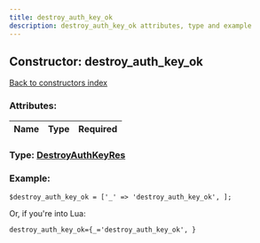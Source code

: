 ```yaml
---
title: destroy_auth_key_ok
description: destroy_auth_key_ok attributes, type and example
---
```

## Constructor: destroy\_auth\_key\_ok  
[Back to constructors index](index.md)



### Attributes:

| Name     |    Type       | Required |
|----------|:-------------:|---------:|



### Type: [DestroyAuthKeyRes](../types/DestroyAuthKeyRes.md)


### Example:

```
$destroy_auth_key_ok = ['_' => 'destroy_auth_key_ok', ];
```  

Or, if you're into Lua:  


```
destroy_auth_key_ok={_='destroy_auth_key_ok', }

```


